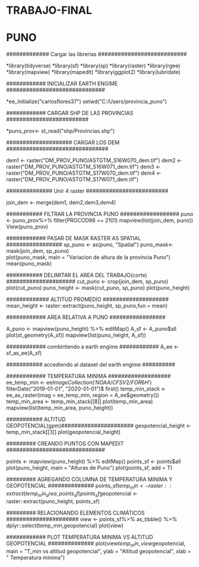 # TRABAJO-FINAL
# PUNO
############# Cargar las librerias ###########################

*library(tidyverse)
*library(sf)
*library(sp)
*library(raster)
*library(rgee)
*library(mapview)
*library(mapedit)
*library(ggplot2)
*library(lubridate)

############ INICIALIZAR EARTH ENGIME ##############################

*ee_Initialize("carlosflores37")
setwd("C:/Users/provincia_puno")

############ CARGAR SHP DE LAS PROVINCIAS #########################

*puno_prov<- st_read("shp/Provincias.shp")


#################### CARGAR LOS DEM ###############################

dem1 <- raster("DM_PROV_PUNO/ASTGTM_S16W070_dem.tif")
dem2 <- raster("DM_PROV_PUNO/ASTGTM_S16W071_dem.tif")
dem3 <- raster("DM_PROV_PUNO/ASTGTM_S17W070_dem.tif")
dem4 <- raster("DM_PROV_PUNO/ASTGTM_S17W071_dem.tif")

############## Unir 4 raster #########################

join_dem <- merge(dem1, dem2,dem3,dem4)

########### FILTRAR LA PROVINCIA PUNO ##################
puno <- puno_prov%>% 
  filter(PROCOD98 == 2101)
mapview(list(join_dem, puno))
View(puno_prov)

############ PASAR DE MASK RASTER AS SPATIAL #################
sp_puno <- as(puno, "Spatial")
puno_mask<- mask(join_dem, sp_puno)        
plot(puno_mask, 
     main = "Variacion de altura de la provincia Puno") 
mean(puno_mask)

########### DELIMITAR EL AREA DEL TRABAJO(corte) #####################
cut_puno <- crop(join_dem, sp_puno)
plot(cut_puno)
puno_height <- mask(cut_puno, sp_puno)
plot(puno_height)

############# ALTITUD PROMEDIO ####################
mean_height <- raster::extract(puno_height, sp_puno,fun = mean)

############ AREA RELATIVA A PUNO #################

A_puno <- mapview(puno_height) %>% 
  editMap()
A_sf <- A_puno$all
plot(st_geometry(A_sf))
mapview(list(puno_height, A_sf))

############ combirtiendo a earth engime ############
A_ee <- sf_as_ee(A_sf)


########### accediendo al dataset del earth engime ##########

############ TEMPERATURA MINIMA ###################
ee_temp_min <- ee$ImageCollection('NOAA/CFSV2/FOR6H')$
  filterDate("2019-01-01", "2020-01-01")$
  first()
temp_min_stack <- ee_as_raster(imag  = ee_temp_min,
                         region = A_ee$geometry())
temp_min_area <- temp_min_stack[[8]]
plot(temp_min_area)
mapview(list(temp_min_area, puno_height))

########### ALTITUD GEOPOTENCIAL(gpm)######################
geopotencial_height <- temp_min_stack[[3]]
plot(geopotencial_height)

######### CREANDO PUNTOS CON MAPEDIT ##############################

points <- mapview(puno_height) %>% 
  editMap()
points_sf <- points$all
plot(puno_height,
     main = "Alturas de Puno")
plot(points_sf, add = T)

######### AGREGANDO COLUMNA DE TEMPERATURA MINIMA Y GEOPOTENCIAL ##############
points_sf$temp_min <- raster::extract(temp_min_area, points_sf)
points_sf$geopotencial <- raster::extract(puno_height, points_sf)

######### RELACIONANDO ELEMENTOS CLIMÁTICOS ###################### 
view <- points_sf%>%
  as_tibble() %>% 
  dplyr::select(temp_min,geopotencial)
plot(view)

############ PLOT TEMPERATURA MINIMA VS ALTITUD GEOPOTENCIAL ##############
plot(view$temp_min, view$geopotencial,
     main = "T_min vs altitud geopotencial",
     ylab = "Altitud geopotencial",
     xlab = " Temperatura minima")
